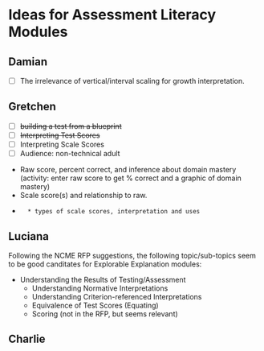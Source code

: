 Ideas for Assessment Literacy Modules
=====================================

## Damian

- [ ] The irrelevance of vertical/interval scaling for growth interpretation.

## Gretchen
 
- [ ] ~~building a test from a blueprint~~
- [ ] ~~Interpreting Test Scores~~
- [ ] Interpreting Scale Scores
- [ ] Audience: non-technical adult
-   Raw score, percent correct, and inference about domain mastery (activity: enter raw score to get % correct and a graphic of domain mastery)
-   Scale score(s) and relationship to raw.
-   	* types of scale scores, interpretation and uses

## Luciana

Following the NCME RFP suggestions, the following topic/sub-topics seem to be good canditates for Explorable Explanation modules:

- Understanding the Results of Testing/Assessment
	- Understanding Normative Interpretations
	- Understanding Criterion-referenced Interpretations
	- Equivalence of Test Scores (Equating)
	- Scoring (not in the RFP, but seems relevant)


## Charlie


